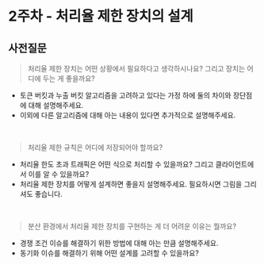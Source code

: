 # 2주차 - 처리율 제한 장치의 설계

## 사전질문

> 처리율 제한 장치는 어떤 상황에서 필요하다고 생각하시나요? 그리고 장치는 어디에 두는 게 좋을까요? 
  - 토큰 버킷과 누출 버킷 알고리즘을 고려하고 있다는 가정 하에 둘의 차이와 장단점에 대해 설명해주세요.
  - 이외에 다른 알고리즘에 대해 아는 내용이 있다면 추가적으로 설명해주세요.

<br>

> 처리율 제한 규칙은 어디에 저장되어야 할까요?
  - 처리율 한도 초과 트래픽은 어떤 식으로 처리할 수 있을까요? 그리고 클라이언트에서 이를 알 수 있을까요?
  - 처리율 제한 장치를 어떻게 설계하면 좋을지 설명해주세요. 필요하시면 그림을 그리셔도 좋습니다.

<br>

> 분산 환경에서 처리율 제한 장치를 구현하는 게 더 어려운 이유는 뭘까요?
  - 경쟁 조건 이슈를 해결하기 위한 방법에 대해 아는 만큼 설명해주세요.
  - 동기화 이슈를 해결하기 위해 어떤 설계를 고려할 수 있을까요?
